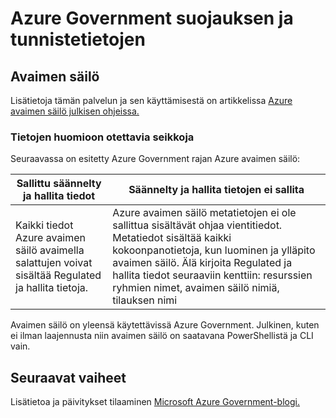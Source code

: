 <properties
    pageTitle="Azure Government-ohjeet | Microsoft Azure"
    description="Tämä sisältää ominaisuuksia ja ohjeita vertailua Azure Government-sovellusten kehittäminen"
    services="Azure-Government"
    cloud="gov"
    documentationCenter=""
    authors="ryansoc"
    manager="zakramer"
    editor=""/>

<tags
    ms.service="multiple"
    ms.devlang="na"
    ms.topic="article"
    ms.tgt_pltfrm="na"
    ms.workload="azure-government"
    ms.date="10/12/2016"
    ms.author="ryansoc"/>


#  <a name="azure-government-security-and-identity"></a>Azure Government suojauksen ja tunnistetietojen

##  <a name="key-vault"></a>Avaimen säilö
Lisätietoja tämän palvelun ja sen käyttämisestä on artikkelissa <a href="https://azure.microsoft.com/documentation/services/key-vault">Azure avaimen säilö julkisen ohjeissa.</a>

### <a name="data-considerations"></a>Tietojen huomioon otettavia seikkoja
Seuraavassa on esitetty Azure Government rajan Azure avaimen säilö:

| Sallittu säännelty ja hallita tiedot | Säännelty ja hallita tietojen ei sallita |
|--------------------------------------------------------------------------------------|-----------------------------------------------------------------------------------------------------------------------------------------------------------------------------------------------------------------------------------------------------------------------------------------------------------------|
| Kaikki tiedot Azure avaimen säilö avaimella salattujen voivat sisältää Regulated ja hallita tietoja. | Azure avaimen säilö metatietojen ei ole sallittua sisältävät ohjaa vientitiedot. Metatiedot sisältää kaikki kokoonpanotietoja, kun luominen ja ylläpito avaimen säilö.  Älä kirjoita Regulated ja hallita tiedot seuraaviin kenttiin: resurssien ryhmien nimet, avaimen säilö nimiä, tilauksen nimi |

Avaimen säilö on yleensä käytettävissä Azure Government. Julkinen, kuten ei ilman laajennusta niin avaimen säilö on saatavana PowerShellistä ja CLI vain.

## <a name="next-steps"></a>Seuraavat vaiheet

Lisätietoa ja päivitykset tilaaminen <a href="https://blogs.msdn.microsoft.com/azuregov/">Microsoft Azure Government-blogi.</a>
